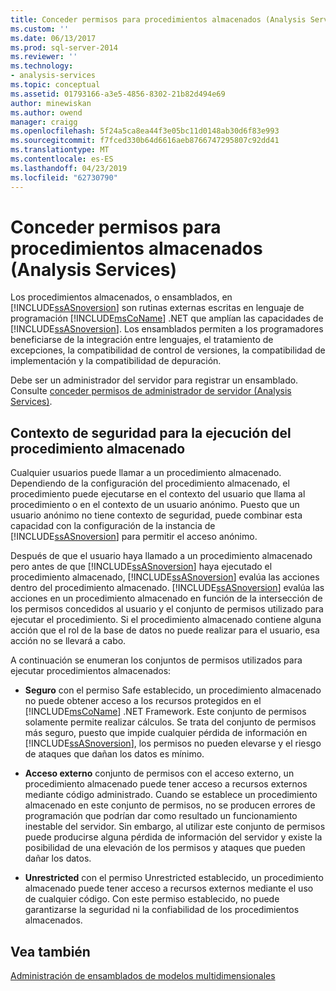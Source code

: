 ```yaml
---
title: Conceder permisos para procedimientos almacenados (Analysis Services) | Microsoft Docs
ms.custom: ''
ms.date: 06/13/2017
ms.prod: sql-server-2014
ms.reviewer: ''
ms.technology:
- analysis-services
ms.topic: conceptual
ms.assetid: 01793166-a3e5-4856-8302-21b82d494e69
author: minewiskan
ms.author: owend
manager: craigg
ms.openlocfilehash: 5f24a5ca8ea44f3e05bc11d0148ab30d6f83e993
ms.sourcegitcommit: f7fced330b64d6616aeb8766747295807c92dd41
ms.translationtype: MT
ms.contentlocale: es-ES
ms.lasthandoff: 04/23/2019
ms.locfileid: "62730790"
---
```

# <a name="grant-permissions-on-stored-procedures-analysis-services"></a>Conceder permisos para procedimientos almacenados (Analysis Services)
  Los procedimientos almacenados, o ensamblados, en [!INCLUDE[ssASnoversion](../includes/ssasnoversion-md.md)] son rutinas externas escritas en lenguaje de programación [!INCLUDE[msCoName](../includes/msconame-md.md)] .NET que amplían las capacidades de [!INCLUDE[ssASnoversion](../includes/ssasnoversion-md.md)]. Los ensamblados permiten a los programadores beneficiarse de la integración entre lenguajes, el tratamiento de excepciones, la compatibilidad de control de versiones, la compatibilidad de implementación y la compatibilidad de depuración.  
  
 Debe ser un administrador del servidor para registrar un ensamblado. Consulte [conceder permisos de administrador de servidor &#40;Analysis Services&#41;](instances/grant-server-admin-rights-to-an-analysis-services-instance.md).  
  
## <a name="security-context-for-stored-procedure-execution"></a>Contexto de seguridad para la ejecución del procedimiento almacenado  
 Cualquier usuarios puede llamar a un procedimiento almacenado. Dependiendo de la configuración del procedimiento almacenado, el procedimiento puede ejecutarse en el contexto del usuario que llama al procedimiento o en el contexto de un usuario anónimo. Puesto que un usuario anónimo no tiene contexto de seguridad, puede combinar esta capacidad con la configuración de la instancia de [!INCLUDE[ssASnoversion](../includes/ssasnoversion-md.md)] para permitir el acceso anónimo.  
  
 Después de que el usuario haya llamado a un procedimiento almacenado pero antes de que [!INCLUDE[ssASnoversion](../includes/ssasnoversion-md.md)] haya ejecutado el procedimiento almacenado, [!INCLUDE[ssASnoversion](../includes/ssasnoversion-md.md)] evalúa las acciones dentro del procedimiento almacenado. [!INCLUDE[ssASnoversion](../includes/ssasnoversion-md.md)] evalúa las acciones en un procedimiento almacenado en función de la intersección de los permisos concedidos al usuario y el conjunto de permisos utilizado para ejecutar el procedimiento. Si el procedimiento almacenado contiene alguna acción que el rol de la base de datos no puede realizar para el usuario, esa acción no se llevará a cabo.  
  
 A continuación se enumeran los conjuntos de permisos utilizados para ejecutar procedimientos almacenados:  
  
-   **Seguro** con el permiso Safe establecido, un procedimiento almacenado no puede obtener acceso a los recursos protegidos en el [!INCLUDE[msCoName](../includes/msconame-md.md)] .NET Framework. Este conjunto de permisos solamente permite realizar cálculos. Se trata del conjunto de permisos más seguro, puesto que impide cualquier pérdida de información en [!INCLUDE[ssASnoversion](../includes/ssasnoversion-md.md)], los permisos no pueden elevarse y el riesgo de ataques que dañan los datos es mínimo.  
  
-   **Acceso externo** conjunto de permisos con el acceso externo, un procedimiento almacenado puede tener acceso a recursos externos mediante código administrado. Cuando se establece un procedimiento almacenado en este conjunto de permisos, no se producen errores de programación que podrían dar como resultado un funcionamiento inestable del servidor. Sin embargo, al utilizar este conjunto de permisos puede producirse alguna pérdida de información del servidor y existe la posibilidad de una elevación de los permisos y ataques que pueden dañar los datos.  
  
-   **Unrestricted** con el permiso Unrestricted establecido, un procedimiento almacenado puede tener acceso a recursos externos mediante el uso de cualquier código. Con este permiso establecido, no puede garantizarse la seguridad ni la confiabilidad de los procedimientos almacenados.  
  
## <a name="see-also"></a>Vea también  
 [Administración de ensamblados de modelos multidimensionales](multidimensional-models/multidimensional-model-assemblies-management.md)  
  
  
